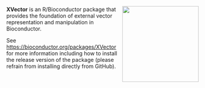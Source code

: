 [<img src="https://www.bioconductor.org/images/logo/jpg/bioconductor_logo_rgb.jpg" width="200" align="right"/>](https://bioconductor.org/)

**XVector** is an R/Bioconductor package that provides the foundation of external vector representation and manipulation in Bioconductor.

See https://bioconductor.org/packages/XVector for more information including how to install the release version of the package (please refrain from installing directly from GitHub).

